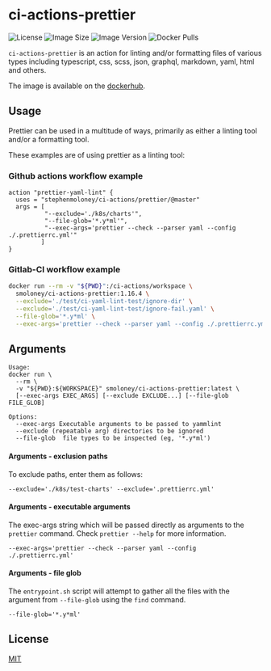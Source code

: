 # ci-actions-prettier
![License](https://img.shields.io/github/license/stephenmoloney/ci-actions.svg?style=flat-square)
![Image Size](https://img.shields.io/microbadger/image-size/smoloney/ci-actions-prettier/latest.svg?style=flat)
![Image Version](https://images.microbadger.com/badges/version/smoloney/ci-actions-prettier.svg)
![Docker Pulls](https://img.shields.io/docker/pulls/smoloney/ci-actions-prettier.svg?style=flat)

`ci-actions-prettier` is an action for linting and/or formatting files of various types 
including typescript, css, scss, json, graphql, markdown, yaml, html and others.

The image is available on the
[dockerhub](https://hub.docker.com/r/smoloney/ci-actions-prettier).

## Usage

Prettier can be used in a multitude of ways, primarily as
either a linting tool and/or a formatting tool.

These examples are of using prettier as a linting tool:

### Github actions workflow example

```
action "prettier-yaml-lint" {
  uses = "stephenmoloney/ci-actions/prettier/@master"
  args = [
          "--exclude='./k8s/charts'",
          "--file-glob='*.y*ml'",
          "--exec-args='prettier --check --parser yaml --config ./.prettierrc.yml'"
         ]
}
```

### Gitlab-CI workflow example

```bash
docker run --rm -v "${PWD}":/ci-actions/workspace \
  smoloney/ci-actions-prettier:1.16.4 \
  --exclude='./test/ci-yaml-lint-test/ignore-dir' \
  --exclude='./test/ci-yaml-lint-test/ignore-fail.yaml' \
  --file-glob='*.y*ml' \
  --exec-args='prettier --check --parser yaml --config ./.prettierrc.yml'
```

## Arguments


```text
Usage:
docker run \
  --rm \
  -v "${PWD}:${WORKSPACE}" smoloney/ci-actions-prettier:latest \
  [--exec-args EXEC_ARGS] [--exclude EXCLUDE...] [--file-glob FILE_GLOB]

Options:
  --exec-args Executable arguments to be passed to yammlint
  --exclude (repeatable arg) directories to be ignored
  --file-glob  file types to be inspected (eg, '*.y*ml')
```

#### Arguments - exclusion paths

To exclude paths, enter them as follows:

```
--exclude='./k8s/test-charts' --exclude='.prettierrc.yml'
```

#### Arguments - executable arguments

The exec-args string which will be passed directly as arguments to
the `prettier` command. Check `prettier --help` for more
information.

```
--exec-args='prettier --check --parser yaml --config ./.prettierrc.yml'
```

#### Arguments - file glob

The `entrypoint.sh` script will attempt to gather all the files
with the argument from `--file-glob` using the `find` command.

```
--file-glob='*.y*ml'
```

## License

[MIT](../LICENSE.txt)

